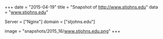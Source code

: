 
+++
date = "2015-04-19"
title = "Snapshot of http://www.stjohns.edu"
data = "www.stjohns.edu"

Server = ["Nginx"]
domain = ["stjohns.edu"]

  image = "snapshots/2015_16/www.stjohns.edu.png"
+++
#
